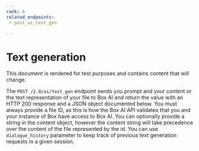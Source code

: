 ```yaml
---
rank: 6
related_endpoints:
 - post_ai_text_gen

---
```

# Text generation

<Message type="notice">
This document is rendered for test purposes and contains content that
will change.

</Message>

The `POST /2.0/ai/text_gen` endpoint sends you prompt
and your content or the text representation of your file
to Box AI and return the value with an HTTP 200 response
and a JSON object documented below. You must always provide
a file ID, as this is how the Box AI API
validates that you and your instance
of Box have access to Box AI. You can optionally
provide a string in the content object, however
the content string will take precedence over
the content of the file represented by the id. 
You can use `dialogue_history` parameter to keep track
of previous text generation requests in a given session.